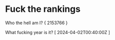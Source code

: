 # Fuck the rankings

Who the hell am I?
{ 2153766 }

What fucking year is it?
[ 2024-04-02T00:40:00Z ]
